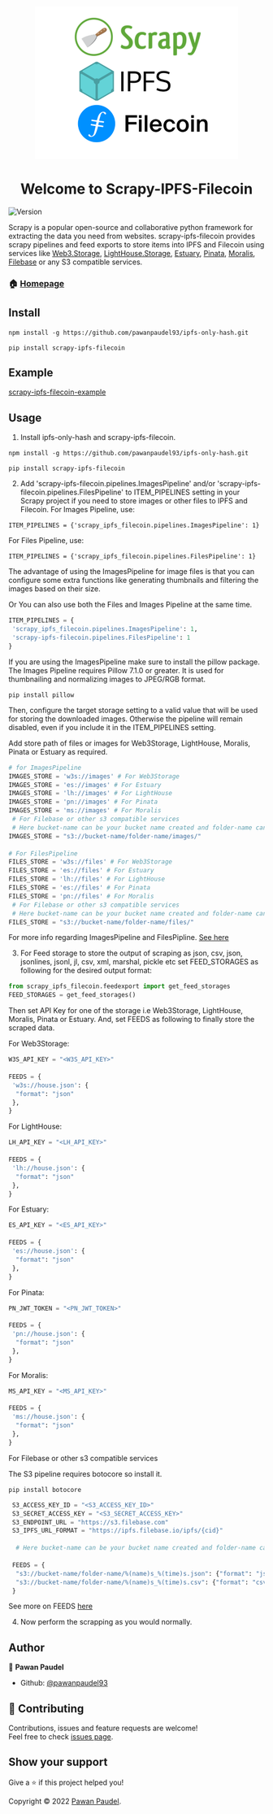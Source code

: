 <p align="center"><img src="https://raw.githubusercontent.com/pawanpaudel93/scrapy-ipfs-filecoin/main/logo.png" alt="original" width="400" height="300"></p>

<h1 align="center">Welcome to Scrapy-IPFS-Filecoin</h1>
<p>
  <img alt="Version" src="https://img.shields.io/badge/version-0.0.3-blue.svg?cacheSeconds=2592000" />
</p>

Scrapy is a popular open-source and collaborative python framework for extracting the data you need from websites. scrapy-ipfs-filecoin provides scrapy pipelines and feed exports to store items into IPFS and Filecoin using services like [Web3.Storage](https://web3.storage/), [LightHouse.Storage](https://lighthouse.storage/), [Estuary](https://estuary.tech/), [Pinata](https://www.pinata.cloud/), [Moralis](https://moralis.io/), [Filebase](https://filebase.com/) or any S3 compatible services.

### 🏠 [Homepage](https://github.com/pawanpaudel93/scrapy-ipfs-filecoin)

## Install

```shell
npm install -g https://github.com/pawanpaudel93/ipfs-only-hash.git
```

```shell
pip install scrapy-ipfs-filecoin
```

## Example

[scrapy-ipfs-filecoin-example](https://github.com/pawanpaudel93/scrapy-ipfs-filecoin-example)

## Usage

1. Install ipfs-only-hash and scrapy-ipfs-filecoin.

 ```shell
 npm install -g https://github.com/pawanpaudel93/ipfs-only-hash.git
 ```

 ```shell
 pip install scrapy-ipfs-filecoin

 ```

2. Add 'scrapy-ipfs-filecoin.pipelines.ImagesPipeline' and/or 'scrapy-ipfs-filecoin.pipelines.FilesPipeline' to ITEM_PIPELINES setting in your Scrapy project if you need to store images or other files to IPFS and Filecoin.
 For Images Pipeline, use:

 ```shell
 ITEM_PIPELINES = {'scrapy_ipfs_filecoin.pipelines.ImagesPipeline': 1}
 ```

 For Files Pipeline, use:

 ```shell
 ITEM_PIPELINES = {'scrapy_ipfs_filecoin.pipelines.FilesPipeline': 1}
 ```

 The advantage of using the ImagesPipeline for image files is that you can configure some extra functions like generating thumbnails and filtering the images based on their size.

 Or You can also use both the Files and Images Pipeline at the same time.

 ```python
 ITEM_PIPELINES = {
  'scrapy_ipfs_filecoin.pipelines.ImagesPipeline': 1,
  'scrapy-ipfs-filecoin.pipelines.FilesPipeline': 1
 }
 ```

 If you are using the ImagesPipeline make sure to install the pillow package. The Images Pipeline requires Pillow 7.1.0 or greater. It is used for thumbnailing and normalizing images to JPEG/RGB format.

 ```shell
 pip install pillow
 ```

 Then, configure the target storage setting to a valid value that will be used for storing the downloaded images. Otherwise the pipeline will remain disabled, even if you include it in the ITEM_PIPELINES setting.

 Add store path of files or images for Web3Storage, LightHouse, Moralis, Pinata or Estuary as required.

 ```python
 # for ImagesPipeline
 IMAGES_STORE = 'w3s://images' # For Web3Storage
 IMAGES_STORE = 'es://images' # For Estuary
 IMAGES_STORE = 'lh://images' # For LightHouse
 IMAGES_STORE = 'pn://images' # For Pinata
 IMAGES_STORE = 'ms://images' # For Moralis
  # For Filebase or other s3 compatible services
  # Here bucket-name can be your bucket name created and folder-name can be a scraping specific folder to store your files
 IMAGES_STORE = "s3://bucket-name/folder-name/images/"
 
 # For FilesPipeline
 FILES_STORE = 'w3s://files' # For Web3Storage
 FILES_STORE = 'es://files' # For Estuary
 FILES_STORE = 'lh://files' # For LightHouse
 FILES_STORE = 'es://files' # For Pinata
 FILES_STORE = 'pn://files' # For Moralis
  # For Filebase or other s3 compatible services
  # Here bucket-name can be your bucket name created and folder-name can be a scraping specific folder to store your files
 FILES_STORE = "s3://bucket-name/folder-name/files/"
 ```

 For more info regarding ImagesPipeline and FilesPipline. [See here](https://docs.scrapy.org/en/latest/topics/media-pipeline.html)

3. For Feed storage to store the output of scraping as json, csv, json, jsonlines, jsonl, jl, csv, xml, marshal, pickle etc set FEED_STORAGES as following for the desired output format:

 ```python
 from scrapy_ipfs_filecoin.feedexport import get_feed_storages
 FEED_STORAGES = get_feed_storages()
 ```

 Then set API Key for one of the storage i.e Web3Storage, LightHouse, Moralis, Pinata or Estuary. And, set FEEDS as following to finally store the scraped data.

 For Web3Storage:

 ```python
 W3S_API_KEY = "<W3S_API_KEY>"

 FEEDS = {
  'w3s://house.json': {
   "format": "json"
  },
 }
 ```

 For LightHouse:

 ```python
 LH_API_KEY = "<LH_API_KEY>"

 FEEDS = {
  'lh://house.json': {
   "format": "json"
  },
 }
 ```

 For Estuary:

 ```python
 ES_API_KEY = "<ES_API_KEY>"

 FEEDS = {
  'es://house.json': {
   "format": "json"
  },
 }
 ```

 For Pinata:

 ```python
 PN_JWT_TOKEN = "<PN_JWT_TOKEN>"

 FEEDS = {
  'pn://house.json': {
   "format": "json"
  },
 }
 ```

 For Moralis:

 ```python
 MS_API_KEY = "<MS_API_KEY>"

 FEEDS = {
  'ms://house.json': {
   "format": "json"
  },
 }
 ```

 For Filebase or other s3 compatible services

 The S3 pipeline requires botocore so install it.

  ```shell
 pip install botocore
 ```

```python
 S3_ACCESS_KEY_ID = "<S3_ACCESS_KEY_ID>"
 S3_SECRET_ACCESS_KEY = "<S3_SECRET_ACCESS_KEY>"
 S3_ENDPOINT_URL = "https://s3.filebase.com"
 S3_IPFS_URL_FORMAT = "https://ipfs.filebase.io/ipfs/{cid}"

  # Here bucket-name can be your bucket name created and folder-name can be a scraping specific folder to store your files

 FEEDS = {
  "s3://bucket-name/folder-name/%(name)s_%(time)s.json": {"format": "json"},
  "s3://bucket-name/folder-name/%(name)s_%(time)s.csv": {"format": "csv"},
 }
 ```

 See more on FEEDS [here](https://docs.scrapy.org/en/latest/topics/feed-exports.html#feeds)

4. Now perform the scrapping as you would normally.

## Author

👤 **Pawan Paudel**

- Github: [@pawanpaudel93](https://github.com/pawanpaudel93)

## 🤝 Contributing

Contributions, issues and feature requests are welcome!<br />Feel free to check [issues page](https://github.com/pawanpaudel93/scrapy-ipfs-filecoin/issues).

## Show your support

Give a ⭐️ if this project helped you!

Copyright © 2022 [Pawan Paudel](https://github.com/pawanpaudel93).<br />

